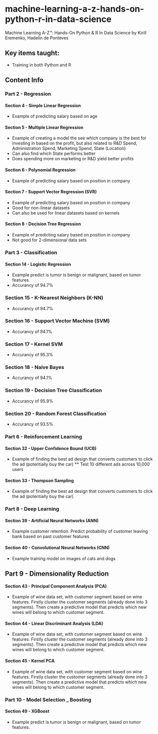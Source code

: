 # machine-learning-a-z-hands-on-python-r-in-data-science
Machine Learning A-Z™: Hands-On Python &amp; R In Data Science by Kirill Eremenko, Hadelin de Ponteves



## Key items taught:
* Training in both Python and R
 
## Content Info
### Part 2 - Regression
#### Section 4 - Simple Linear Regression
* Example of predicting salary based on age
#### Section 5 - Multiple Linear Regression
* Example of creating a model the see which company is the best for investing in based on the profit, but also related to R&D Spend, Administration Spend, Marketing Spend, State (Location)
* Can also find which State performs better
* Does spending more on marketing or R&D yield better profits
#### Section 6 - Polynomial Regression
* Example of predicting salary based on position in company
#### Section 7 - Support Vector Regression (SVR)
* Example of predicting salary based on position in company
* Good for non-linear datasets
* Can also be used for linear datasets based on kernels
#### Section 8 - Decision Tree Regression
* Example of predicting salary based on position in company
* Not good for 2-dimensional data sets

### Part 3 - Classification
#### Section 14 - Logistic Regression
* Example predict is tumor is benign or malignant, based on tumor features.
* Accurancy of 94.7%
### Section 15 - K-Nearest Neighbors (K-NN)
* Accurancy of 94.7%
### Section 16 - Support Vector Machine (SVM)
* Accurancy of 94.1%
### Section 17 - Kernel SVM
* Accurancy of 95.3%
### Section 18 - Naive Bayes
* Accurancy of 94.1%
### Section 19 - Decision Tree Classification
* Accurancy of 95.9%
### Section 20 - Random Forest Classification
* Accurancy of 93.5%

### Part 6 - Reinforcement Learning
#### Section 32 - Upper Confidence Bound (UCB)
* Example of finding the best ad design that converts customers to click the ad (potentially buy the car)
** Test 10 different ads across 10,000 users
#### Section 33 - Thompson Sampling
* Example of finding the best ad design that converts customers to click the ad (potentially buy the car)

### Part 8 - Deep Learning
#### Section 39 - Artificial Neural Networks (ANN)
* Example customer retention. Predict probability of customer leaving bank based on past customer features
#### Section 40 - Convolutional Neural Networks (CNN)
* Example training model on images of cats and dogs

## Part 9 - Dimensionality Reduction
#### Section 43 - Principal Component Analysis (PCA)
* Example of wine data set, with customer segment based on wine features. Firstly cluster the customer segments (already done into 3 segments). Then create a predictive model that predicts which new wines will belong to which customer segment.

#### Section 44 - Linear Discriminant Analysis (LDA)
* Example of wine data set, with customer segment based on wine features. Firstly cluster the customer segments (already done into 3 segments). Then create a predictive model that predicts which new wines will belong to which customer segment.

#### Section 45 - Kernel PCA
* Example of wine data set, with customer segment based on wine features. Firstly cluster the customer segments (already done into 3 segments). Then create a predictive model that predicts which new wines will belong to which customer segment.

### Part 10 - Model Selection _ Boosting
#### Section 49 - XGBoost
* Example predict is tumor is benign or malignant, based on tumor features.